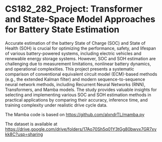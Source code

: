 # CS182_282_Project: Transformer and State-Space Model Approaches for Battery State Estimation

Accurate estimation of the battery State of Charge (SOC) and State of Health (SOH) is crucial for optimizing the performance, safety, and lifespan of various battery-powered systems, including electric vehicles and renewable energy storage systems. However, SOC and SOH estimation are challenging due to measurement limitations, nonlinear battery dynamics, and operational complexities. This project presents a systematic comparison of conventional equivalent circuit model (ECM)-based methods (e.g., the extended Kalman filter) and modern sequence-to-sequence neural network methods, including Recurrent Neural Networks (RNN), Transformers, and Mamba models. The study provides valuable insights for selecting and implementing various SOC and SOH estimation methods in practical applications by comparing their accuracy, inference time, and training complexity under realistic drive cycle data.

The Mamba code is based on https://github.com/alxndrTL/mamba.py

The dataset is available at https://drive.google.com/drive/folders/17Ao70Sh5q01Y3tGg80bwvx7GR7xykk8C?usp=sharing
